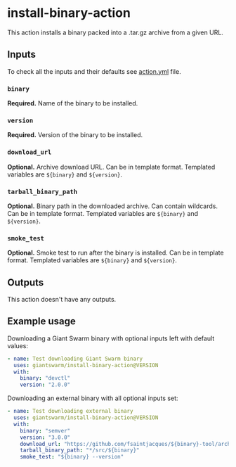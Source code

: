 # install-binary-action

This action installs a binary packed into a .tar.gz archive from a given URL.

## Inputs

To check all the inputs and their defaults see [action.yml](action.yml) file.

### `binary`

**Required.** Name of the binary to be installed.

### `version`

**Required.** Version of the binary to be installed.

### `download_url`

**Optional.** Archive download URL. Can be in template format. Templated
variables are `${binary}` and `${version}`.

### `tarball_binary_path`

**Optional.** Binary path in the downloaded archive. Can contain wildcards. Can
be in template format. Templated variables are `${binary}` and `${version}`.

### `smoke_test`

**Optional.** Smoke test to run after the binary is installed. Can be in
template format. Templated variables are `${binary}` and `${version}`.

## Outputs

This action doesn't have any outputs.

## Example usage

Downloading a Giant Swarm binary with optional inputs left with default values:

```yaml
- name: Test downloading Giant Swarm binary
  uses: giantswarm/install-binary-action@VERSION
  with:
    binary: "devctl"
    version: "2.0.0"
```

Downloading an external binary with all optional inputs set:

```yaml
- name: Test downloading external binary
  uses: giantswarm/install-binary-action@VERSION
  with:
    binary: "semver"
    version: "3.0.0"
    download_url: "https://github.com/fsaintjacques/${binary}-tool/archive/${version}.tar.gz"
    tarball_binary_path: "*/src/${binary}"
    smoke_test: "${binary} --version"
```

